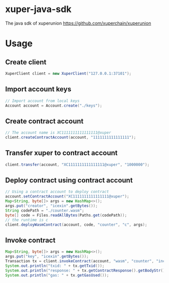 # xuper-java-sdk
The java sdk of xuperunion https://github.com/xuperchain/xuperunion

# Usage

## Create client

```java
XuperClient client = new XuperClient("127.0.0.1:37101");
```

## Import account keys

```java
// Import account from local keys
Account account = Account.create("./keys");
```

## Create contract account

```java
// The account name is XC1111111111111111@xuper
client.createContractAccount(account, "1111111111111111");
```

## Transfer xuper to contract account

```java
client.transfer(account, "XC1111111111111111@xuper", "1000000");
```

## Deploy contract using contract account

```java
// Using a contract account to deploy contract
account.setContractAccount("XC1111111111111111@xuper");
Map<String, byte[]> args = new HashMap<>();
args.put("creator", "icexin".getBytes());
String codePath = "./counter.wasm";
byte[] code = Files.readAllBytes(Paths.get(codePath));
// the runtime is c
client.deployWasmContract(account, code, "counter", "c", args);
```

## Invoke contract

```java
Map<String, byte[]> args = new HashMap<>();
args.put("key", "icexin".getBytes());
Transaction tx = client.invokeContract(account, "wasm", "counter", "increase", args);
System.out.println("txid: " + tx.getTxid());
System.out.println("response: " + tx.getContractResponse().getBodyStr());
System.out.println("gas: " + tx.getGasUsed());
```


